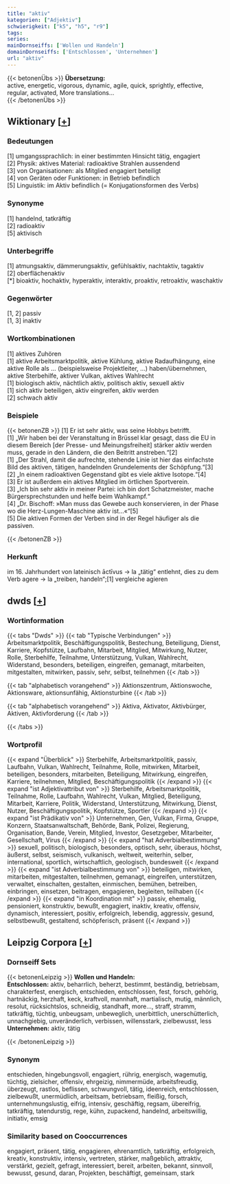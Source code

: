 ```yaml
---
title: "aktiv"
kategorien: ["Adjektiv"]
schwierigkeit: ["k5", "h5", "r9"]
tags:
series:
mainDornseiffs: ['Wollen und Handeln']
domainDornseiffs: ['Entschlossen', 'Unternehmen']
url: "aktiv"
---
```


{{< betonenÜbs >}}
**Übersetzung:**  
active, energetic, vigorous, dynamic, agile, quick, sprightly, effective, regular, activated, More translations...  
{{< /betonenÜbs >}}

## Wiktionary [[+](https://de.wiktionary.org/wiki/aktiv)]

### Bedeutungen
[1] umgangssprachlich: in einer bestimmten Hinsicht tätig, engagiert  
[2] Physik: aktives Material: radioaktive Strahlen aussendend  
[3] von Organisationen: als Mitglied engagiert beteiligt  
[4] von Geräten oder Funktionen: in Betrieb befindlich  
[5] Linguistik: im Aktiv befindlich (= Konjugationsformen des Verbs)  

### Synonyme
[1] handelnd, tatkräftig  
[2] radioaktiv  
[5] aktivisch  

### Unterbegriffe
[1] atmungsaktiv, dämmerungsaktiv, gefühlsaktiv, nachtaktiv, tagaktiv  
[2] oberflächenaktiv  
[*] bioaktiv, hochaktiv, hyperaktiv, interaktiv, proaktiv, retroaktiv, waschaktiv  

### Gegenwörter
[1, 2] passiv  
[1, 3] inaktiv  

### Wortkombinationen
[1] aktives Zuhören  
[1] aktive Arbeitsmarktpolitik, aktive Kühlung, aktive Radaufhängung, eine aktive Rolle als … (beispielsweise Projektleiter, …) haben/übernehmen, aktive Sterbehilfe, aktiver Vulkan, aktives Wahlrecht  
[1] biologisch aktiv, nächtlich aktiv, politisch aktiv, sexuell aktiv  
[1] sich aktiv beteiligen, aktiv eingreifen, aktiv werden  
[2] schwach aktiv  

### Beispiele
{{< betonenZB >}}
[1] Er ist sehr aktiv, was seine Hobbys betrifft.  
[1] „Wir haben bei der Veranstaltung in Brüssel klar gesagt, dass die EU in diesem Bereich [der Presse- und Meinungsfreiheit] stärker aktiv werden muss, gerade in den Ländern, die den Beitritt anstreben.“[2]  
[1] „Der Strahl, damit die aufrechte, stehende Linie ist hier das einfachste Bild des aktiven, tätigen, handelnden Grundelements der Schöpfung.“[3]  
[2] „In einem radioaktiven Gegenstand gibt es viele aktive Isotope.“[4]  
[3] Er ist außerdem ein aktives Mitglied im örtlichen Sportverein.  
[3] „Ich bin sehr aktiv in meiner Partei: ich bin dort Schatzmeister, mache Bürgersprechstunden und helfe beim Wahlkampf.“  
[4] „Dr. Bischoff: »Man muss das Gewebe auch konservieren, in der Phase wo die Herz-Lungen-Maschine aktiv ist…«“[5]  
[5] Die aktiven Formen der Verben sind in der Regel häufiger als die passiven.  

{{< /betonenZB >}}
### Herkunft
im 16. Jahrhundert von lateinisch āctīvus → la „tätig“ entlehnt, dies zu dem Verb agere → la „treiben, handeln“;[1] vergleiche agieren  



## dwds [[+](https://www.dwds.de/wb/aktiv)]

### Wortinformation
{{< tabs "Dwds" >}}
{{< tab "Typische Verbindungen" >}}
Arbeitsmarktpolitik, Beschäftigungspolitik, Bestechung, Beteiligung, Dienst, Karriere, Kopfstütze, Laufbahn, Mitarbeit, Mitglied, Mitwirkung, Nutzer, Rolle, Sterbehilfe, Teilnahme, Unterstützung, Vulkan, Wahlrecht, Widerstand, besonders, beteiligen, eingreifen, gemanagt, mitarbeiten, mitgestalten, mitwirken, passiv, sehr, selbst, teilnehmen
{{< /tab >}}

{{< tab "alphabetisch vorangehend" >}}
Aktionszentrum, Aktionswoche, Aktionsware, aktionsunfähig, Aktionsturbine
{{< /tab >}}

{{< tab "alphabetisch vorangehend" >}}
Aktiva, Aktivator, Aktivbürger, Aktiven, Aktivforderung
{{< /tab >}}

{{< /tabs >}}

### Wortprofil
{{< expand "Überblick" >}} Sterbehilfe, Arbeitsmarktpolitik, passiv, Laufbahn, Vulkan, Wahlrecht, Teilnahme, Rolle, mitwirken, Mitarbeit, beteiligen, besonders, mitarbeiten, Beteiligung, Mitwirkung, eingreifen, Karriere, teilnehmen, Mitglied, Beschäftigungspolitik {{< /expand >}}
{{< expand "ist Adjektivattribut von" >}} Sterbehilfe, Arbeitsmarktpolitik, Teilnahme, Rolle, Laufbahn, Wahlrecht, Vulkan, Mitglied, Beteiligung, Mitarbeit, Karriere, Politik, Widerstand, Unterstützung, Mitwirkung, Dienst, Nutzer, Beschäftigungspolitik, Kopfstütze, Sportler {{< /expand >}}
{{< expand "ist Prädikativ von" >}} Unternehmen, Gen, Vulkan, Firma, Gruppe, Konzern, Staatsanwaltschaft, Behörde, Bank, Polizei, Regierung, Organisation, Bande, Verein, Mitglied, Investor, Gesetzgeber, Mitarbeiter, Gesellschaft, Virus {{< /expand >}}
{{< expand "hat Adverbialbestimmung" >}} sexuell, politisch, biologisch, besonders, optisch, sehr, überaus, höchst, äußerst, selbst, seismisch, vulkanisch, weltweit, weiterhin, selber, international, sportlich, wirtschaftlich, geologisch, bundesweit {{< /expand >}}
{{< expand "ist Adverbialbestimmung von" >}} beteiligen, mitwirken, mitarbeiten, mitgestalten, teilnehmen, gemanagt, eingreifen, unterstützen, verwaltet, einschalten, gestalten, einmischen, bemühen, betreiben, einbringen, einsetzen, beitragen, engagieren, begleiten, teilhaben {{< /expand >}}
{{< expand "in Koordination mit" >}} passiv, ehemalig, pensioniert, konstruktiv, bewußt, engagiert, inaktiv, kreativ, offensiv, dynamisch, interessiert, positiv, erfolgreich, lebendig, aggressiv, gesund, selbstbewußt, gestaltend, schöpferisch, präsent {{< /expand >}}

## Leipzig Corpora [[+](https://corpora.uni-leipzig.de/en/res?word=aktiv&corpusId=deu_newscrawl-public_2018)]

### Dornseiff Sets
{{< betonenLeipzig >}}
**Wollen und Handeln:**  
**Entschlossen:** aktiv, beharrlich, beherzt, bestimmt, beständig, betriebsam, charakterfest, energisch, entschieden, entschlossen, fest, forsch, gehörig, hartnäckig, herzhaft, keck, kraftvoll, mannhaft, martialisch, mutig, männlich, resolut, rücksichtslos, schneidig, standhaft, more..., straff, stramm, tatkräftig, tüchtig, unbeugsam, unbeweglich, unerbittlich, unerschütterlich, unnachgiebig, unveränderlich, verbissen, willensstark, zielbewusst, less  
**Unternehmen:** aktiv, tätig  

{{< /betonenLeipzig >}}

### Synonym
entschieden, hingebungsvoll, engagiert, rührig, energisch, wagemutig, tüchtig, zielsicher, offensiv, ehrgeizig, nimmermüde, arbeitsfreudig, überzeugt, rastlos, beflissen, schwungvoll, tätig, ideenreich, entschlossen, zielbewußt, unermüdlich, arbeitsam, betriebsam, fleißig, forsch, unternehmungslustig, eifrig, intensiv, geschäftig, regsam, übereifrig, tatkräftig, tatendurstig, rege, kühn, zupackend, handelnd, arbeitswillig, initiativ, emsig


### Similarity based on Cooccurrences
engagiert, präsent, tätig, engagieren, ehrenamtlich, tatkräftig, erfolgreich, kreativ, konstruktiv, intensiv, vertreten, stärker, maßgeblich, attraktiv, verstärkt, gezielt, gefragt, interessiert, bereit, arbeiten, bekannt, sinnvoll, bewusst, gesund, daran, Projekten, beschäftigt, gemeinsam, stark


